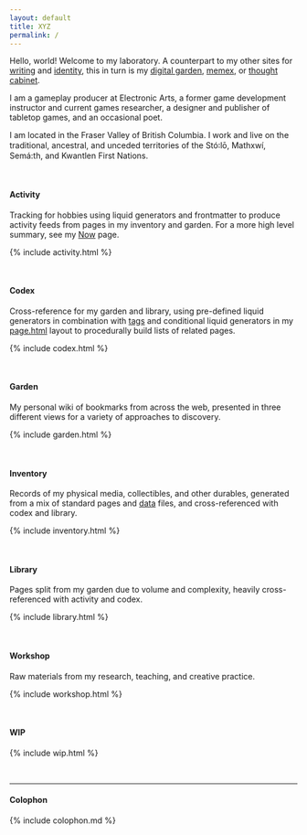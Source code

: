 ```yaml
---
layout: default
title: XYZ
permalink: /
---
```


Hello, world! Welcome to my laboratory. A counterpart to my other sites for [writing](https://steinea.ca/) and [identity](https://steinea.fyi/), this in turn is my [digital garden](https://maggieappleton.com/garden-history/), [memex](https://wiki.xxiivv.com/site/about.html), or [thought cabinet](https://discoelysium.fandom.com/wiki/Thought_Cabinet).

I am a gameplay producer at Electronic Arts, a former game development instructor and current games researcher, a designer and publisher of tabletop games, and an occasional poet.

I am located in the Fraser Valley of British Columbia. I work and live on the traditional, ancestral, and unceded territories of the Stó꞉lō, Mathxwí, Semá:th, and Kwantlen First Nations.

<br>


#### Activity

Tracking for hobbies using liquid generators and frontmatter to produce activity feeds from pages in my inventory and garden. For a more high level summary, see my [Now](https://steinea.fyi/now/) page.

<!-- Drinking, Listening, Sleeping, Traveling -->

{% include activity.html %}

<br>


#### Codex

Cross-reference for my garden and library, using pre-defined liquid generators in combination with [tags](https://jekyllrb.com/docs/front-matter/) and conditional liquid generators in my [page.html](https://github.com/steinea/xyz/blob/main/_layouts/page.html) layout to procedurally build lists of related pages.

{% include codex.html %}

<br>


#### Garden

My personal wiki of bookmarks from across the web, presented in three different views for a variety of approaches to discovery.

{% include garden.html %}

<br>


#### Inventory

Records of my physical media, collectibles, and other durables, generated from a mix of standard pages and [data](https://jekyllrb.com/docs/datafiles/) files, and cross-referenced with codex and library.

{% include inventory.html %}

<br>


#### Library

Pages split from my garden due to volume and complexity, heavily cross-referenced with activity and codex.

{% include library.html %}

<br>


#### Workshop

Raw materials from my research, teaching, and creative practice.

{% include workshop.html %}

<br>


#### WIP

{% include wip.html %}

<br>

<hr>


#### Colophon

{% include colophon.md %}
